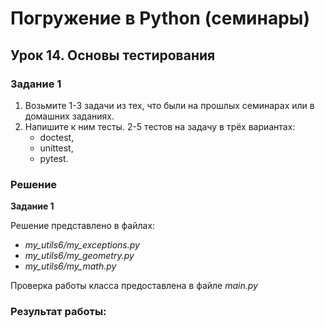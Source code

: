 # Погружение в Python (семинары)
## Урок 14. Основы тестирования

### Задание 1

1. Возьмите 1-3 задачи из тех, что были на прошлых семинарах или в домашних заданиях.
2. Напишите к ним тесты. 2-5 тестов на задачу в трёх вариантах:
   - doctest,
   - unittest,
   - pytest.



### Решение
**Задание 1**

Решение представлено в файлах:
- *my_utils6/my_exceptions.py*
- *my_utils6/my_geometry.py*
- *my_utils6/my_math.py*

Проверка работы класса предоставлена в файле *main.py*

### Результат работы:
